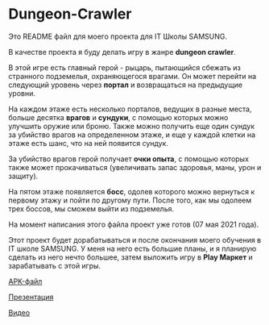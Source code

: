 # Dungeon-Crawler

Это README файл для моего проекта для IT Школы SAMSUNG. 

В качестве проекта я буду делать игру в жанре **dungeon crawler**.

В этой игре есть главный герой - рыцарь, пытающийся сбежать из странного подземелья, охраняющегося врагами. Он может перейти на следующий уровень через **портал** и возвращаться на предыдущие уровни.

На каждом этаже есть несколько порталов, ведущих в разные места, больше десятка **врагов** и **сундуки**, с помощью которых можно улучшить оружие или броню. Также можно получить еще один сундук за убийство врагов на определенном этаже, и еще у каждой клетки на этаже есть шанс, что на ней появится сундук.

За убийство врагов герой получает **очки опыта**, с помощью которых также может прокачиваться (увеличивать запас здоровья, маны, урон и защиту).

На пятом этаже появляется **босс**, одолев которого можно вернуться к первому этажу и пойти по другому пути. После того, как мы одолеем трех боссов, мы сможем выйти из подземелья.

На момент написания этого файла проект уже готов (07 мая 2021 года).

Этот проект будет дорабатываться и после окончания моего обучения в IT школе SAMSUNG. У меня на него есть большие планы, и я планирую сделать из него нечто большее, затем выложить игру в **Play Маркет** и зарабатывать с этой игры.

[APK-файл](https://1drv.ms/u/s!AuDz8eE7kPd24zjwub1PxxVcSkyl?e=kbtvr2)

[Презентация](https://1drv.ms/p/s!AuDz8eE7kPd24z9XFC0ipuSmL7Vu?e=IiXk5H)

[Видео](https://1drv.ms/v/s!AuDz8eE7kPd240WB-8psd0QKOtt1?e=N4uShk)
